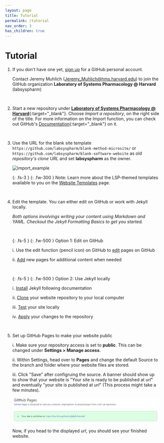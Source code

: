 ```yaml
---
layout: page
title: Tutorial
permalink: /tutorial
nav_order: 3
has_children: true
---
```

# Tutorial

1. If you don't have one yet, [sign up](https://github.com/signup?ref_cta=Sign+up&ref_loc=header+logged+out&ref_page=%2F&source=header-home) for a GitHub personal account. 

    Contact Jeremy Muhlich (Jeremy_Muhlich@hms.harvard.edu) to join the GitHub organization **Laboratory of Systems Pharmacology @ Harvard** (labsyspharm)

    <br>

2. Start a new repository under [**Laboratory of Systems Pharmacology @ Harvard**](https://github.com/labsyspharm){:target="_blank"}. Choose _Import a repository_, on the right side of the title. For more information on the Import function, you can check out GitHub's [Documentation](https://docs.github.com/en/github/importing-your-projects-to-github/importing-source-code-to-github/importing-a-repository-with-github-importer){:target="_blank"} on it.

    <br>

2. Use the URL for the blank site template `https://github.com/labsyspharm/blank-method-microsite/` or `https://github.com/labsyspharm/blank-software-website` as _old repository's clone URL_ and set **labsyspharm** as the owner.

    <img src="images/import-screenshot.PNG" alt="import_example" width="600"/>


    <br>

    {: .fs-3 }
    {: .fw-300 }
    Note: Learn more about the LSP-themed templates available to you on the [Website Templates](../website-template.md) page.

    <br>

3. Edit the template. You can either edit on GitHub or work with Jekyll locally. 

    *Both options involvings writing your content using Markdown and YAML. Checkout the Jekyll Formatting Basics to get you started.*

    <br>

    {: .fs-5 }
    {: .fw-500 }
    Option 1: Edit on GitHub

    i. Use the edit function (pencil icon) on GitHub to [edit](./import-template.md#editing-pages-on-github) pages on GitHub

    ii. [Add](./import-template.md#adding-pages-on-github) new pages for additional content when needed

    <br>

    {: .fs-5 }
    {: .fw-500 }
    Option 2: Use Jekyll locally

    i. [Install](./local-setup.md#installing-jekyll) Jekyll following documentation

    ii. [Clone](./local-setup.md#starting-a-local-website-repository) your website repository to your local computer

    iii. [Test](./local-setup.md#testing-site-locally) your site locally

    iv. [Apply](./local-setup.md#commiting-your-work) your changes to the repository

    <br>

4. Set up GitHub Pages to make your website public

    i. Make sure your repository access is set to **public**. This can be changed under **Settings > Manage access**.

    ii. Within Settings, head over to **Pages** and change the default Source to the branch and folder where your website files are stored.

    iii. Click "Save" after configruing the source. A banner should show up to show that your website is "Your site is ready to be published at *url*" and eventually "your site is published at *url*" (This process might take a few minutes).

    ![screenshot of banner](../images/ghpages-setup.jpg)

    Now, if you head to the displayed *url*, you should see your finished website. 

    <br>
